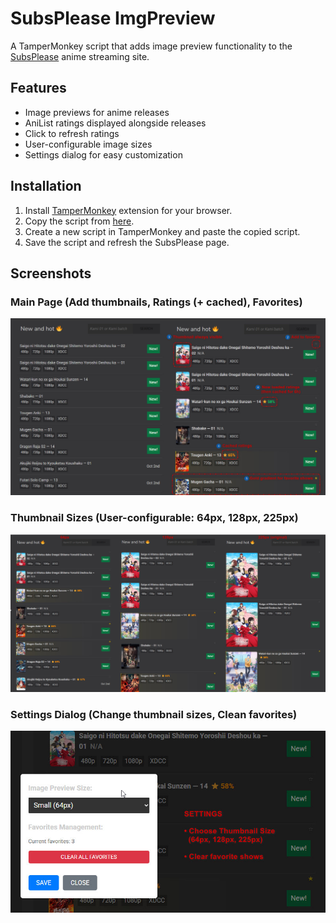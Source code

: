 # SubsPlease ImgPreview

A TamperMonkey script that adds image preview functionality to the [SubsPlease](https://subsplease.org/) anime streaming site.

## Features
- Image previews for anime releases
- AniList ratings displayed alongside releases
- Click to refresh ratings
- User-configurable image sizes
- Settings dialog for easy customization

## Installation
1. Install [TamperMonkey](https://www.tampermonkey.net/) extension for your browser.
2. Copy the script from [here](https://github.com/SonGokussj4/tampermonkey-subsplease-ImgPreview/raw/main/src/subsplease-imgpreview.js).
3. Create a new script in TamperMonkey and paste the copied script.
4. Save the script and refresh the SubsPlease page.

## Screenshots

### **Main Page (Add thumbnails, Ratings (+ cached), Favorites)**

![Preview](images/main_page.jpg)

### **Thumbnail Sizes (User-configurable: 64px, 128px, 225px)**

![Sizes](images/thumbnail_sizes.jpg)

### **Settings Dialog (Change thumbnail sizes, Clean favorites)**

![Settings](images/settings.jpg)
